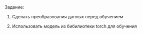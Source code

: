 Задание:

1. Сделать преобразования данных перед обучением

2. Использовать модель из бибилиотеки torch для обучения

